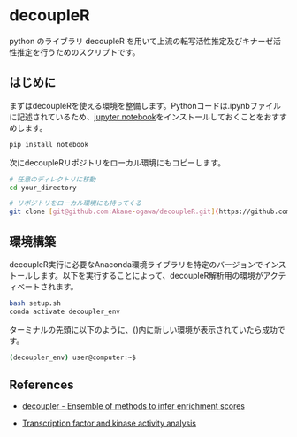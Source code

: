 # decoupleR
python のライブラリ decoupleR を用いて上流の転写活性推定及びキナーゼ活性推定を行うためのスクリプトです。

## はじめに
まずはdecoupleRを使える環境を整備します。Pythonコードは.ipynbファイルに記述されているため、[jupyter notebook](https://jupyter.org/install)をインストールしておくことをおすすめします。
```bash
pip install notebook
```

次にdecoupleRリポジトリをローカル環境にもコピーします。
```bash
# 任意のディレクトリに移動
cd your_directory

# リポジトリをローカル環境にも持ってくる
git clone [git@github.com:Akane-ogawa/decoupleR.git](https://github.com/Akane-ogawa/decoupleR.git)
```

## 環境構築
decoupleR実行に必要なAnaconda環境ライブラリを特定のバージョンでインストールします。以下を実行することによって、decoupleR解析用の環境がアクティベートされます。
```bash
bash setup.sh
conda activate decoupler_env
```
ターミナルの先頭に以下のように、()内に新しい環境が表示されていたら成功です。
```bash
(decoupler_env) user@computer:~$
```

## References
 - [decoupler - Ensemble of methods to infer enrichment scores](https://decoupler.readthedocs.io/en/latest/)

 - [Transcription factor and kinase activity analysis](https://saezlab.github.io/kinase_tf_mini_tuto/)
